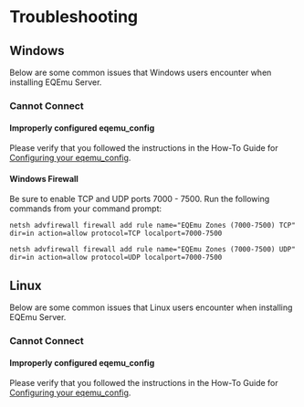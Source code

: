 # Troubleshooting

## Windows

Below are some common issues that Windows users encounter when installing EQEmu Server.

### Cannot Connect

#### Improperly configured eqemu\_config

Please verify that you followed the instructions in the How-To Guide for [Configuring your eqemu\_config](configure-your-eqemu_config.md).

#### Windows Firewall

Be sure to enable TCP and UDP ports 7000 - 7500.  Run the following commands from your command prompt:

```text
netsh advfirewall firewall add rule name="EQEmu Zones (7000-7500) TCP" dir=in action=allow protocol=TCP localport=7000-7500
```

```text
netsh advfirewall firewall add rule name="EQEmu Zones (7000-7500) UDP" dir=in action=allow protocol=UDP localport=7000-7500
```



## Linux

Below are some common issues that Linux users encounter when installing EQEmu Server.

### Cannot Connect

#### Improperly configured eqemu\_config

Please verify that you followed the instructions in the How-To Guide for [Configuring your eqemu\_config](configure-your-eqemu_config.md).

